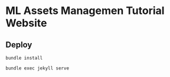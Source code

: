 # ML Assets Managemen Tutorial Website

## Deploy

```bundle install```

```bundle exec jekyll serve```

